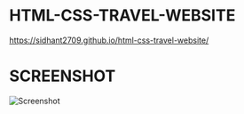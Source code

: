 # HTML-CSS-TRAVEL-WEBSITE

https://sidhant2709.github.io/html-css-travel-website/

# SCREENSHOT

![Screenshot](Screenshots/Travel.png)